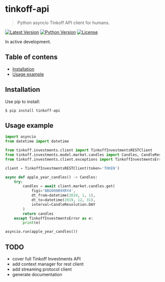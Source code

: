 # tinkoff-api

> Python asyncio Tinkoff API client for humans.

[![Latest Version](https://img.shields.io/pypi/v/tinkoff-api.svg)](https://pypi.python.org/pypi/tinkoff-api)
[![Python Version](https://img.shields.io/pypi/pyversions/tinkoff-api.svg)](https://pypi.python.org/pypi/tinkoff-api)
[![License](https://img.shields.io/badge/License-Apache%202.0-blue.svg)](https://opensource.org/licenses/Apache-2.0)


In active development.

Table of contens
--------------------------------------------------------------------------------
* [Installation](#installation)
* [Usage example](#usage-example)

Installation
--------------------------------------------------------------------------------

Use pip to install:
```shell
$ pip install tinkoff-api
```

Usage example
--------------------------------------------------------------------------------

```python
import asyncio
from datetime import datetime

from tinkoff.investments.client import TinkoffInvestmentsRESTClient
from tinkoff.investments.model.market.candles import Candles, CandleResolution
from tinkoff.investments.client.exceptions import TinkoffInvestmentsError

client = TinkoffInvestmentsRESTClient(token='TOKEN')

async def apple_year_candles() -> Candles:
    try:
        candles = await client.market.candles.get(
            figi='BBG000B9XRY4',
            dt_from=datetime(2019, 1, 1),
            dt_to=datetime(2019, 12, 31),
            interval=CandleResolution.DAY
        )
        return candles
    except TinkoffInvestmentsError as e:
        print(e)

asyncio.run(apple_year_candles())
```

TODO
--------------------------------------------------------------------------------

* cover full Tinkoff Investments API
* add context manager for rest client
* add streaming protocol client
* generate documentation
